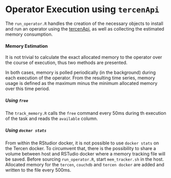 # Operator Execution using `tercenApi`

The `run_operator.R` handles the creation of the necessary objects to install and run an operator using the [tercenApi](https://github.com/tercen/tercenApi), as well as collecting the estimated memory consumption.


#### Memory Estimation

It is not trivial to calculate the exact allocated memory to the operator over the course of execution, thus two methods are presented.

In both cases, memory is polled periodically (in the background) during each execution of the operator. From the resulting time series, memory usage is defined as the maximum minus the minimum allocated memory over this time period.

##### Using `free`

The `track_memory.R` calls the `free` command every 50ms during th execution of the task and reads the `available` column.

##### Using `docker stats`

From within the RStudior docker, it is not possible to use `docker stats` on the Tercen docker. To circumvent that, there is the possibility to share a volume between host and RSTudio docker where a memory tracking file will be saved. Before sourcing `run_operator.R`, start `mem_tracker.sh` in the host. Allocated memory for the `tercen`, `couchdb` and `tercen docker` are added and written to the file every 500ms. 